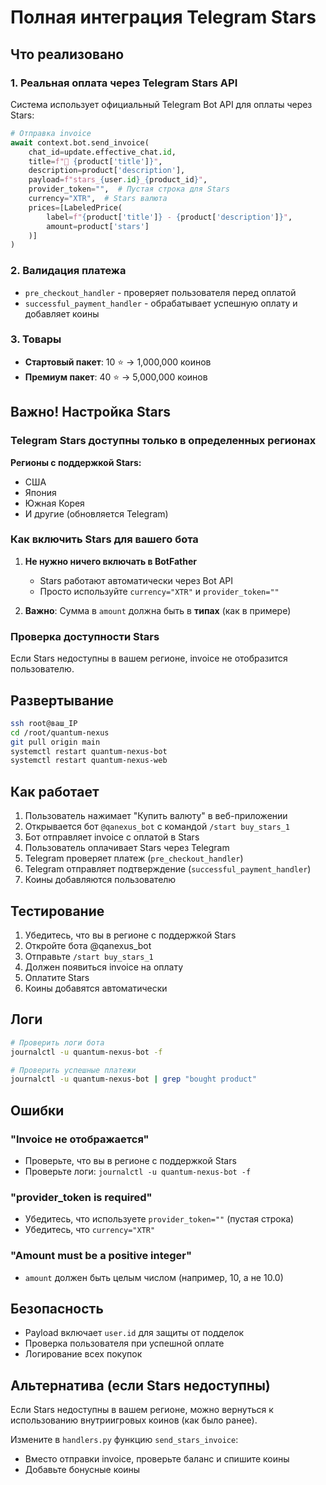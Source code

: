 # Полная интеграция Telegram Stars

## Что реализовано

### 1. **Реальная оплата через Telegram Stars API**

Система использует официальный Telegram Bot API для оплаты через Stars:

```python
# Отправка invoice
await context.bot.send_invoice(
    chat_id=update.effective_chat.id,
    title=f"💎 {product['title']}",
    description=product['description'],
    payload=f"stars_{user.id}_{product_id}",
    provider_token="",  # Пустая строка для Stars
    currency="XTR",  # Stars валюта
    prices=[LabeledPrice(
        label=f"{product['title']} - {product['description']}",
        amount=product['stars']
    )]
)
```

### 2. **Валидация платежа**

- `pre_checkout_handler` - проверяет пользователя перед оплатой
- `successful_payment_handler` - обрабатывает успешную оплату и добавляет коины

### 3. **Товары**

- **Стартовый пакет**: 10 ⭐ → 1,000,000 коинов
- **Премиум пакет**: 40 ⭐ → 5,000,000 коинов

## Важно! Настройка Stars

### Telegram Stars доступны только в определенных регионах

**Регионы с поддержкой Stars:**
- США
- Япония
- Южная Корея
- И другие (обновляется Telegram)

### Как включить Stars для вашего бота

1. **Не нужно ничего включать в BotFather**
   - Stars работают автоматически через Bot API
   - Просто используйте `currency="XTR"` и `provider_token=""`

2. **Важно**: Сумма в `amount` должна быть в **типах** (как в примере)

### Проверка доступности Stars

Если Stars недоступны в вашем регионе, invoice не отобразится пользователю.

## Развертывание

```bash
ssh root@ваш_IP
cd /root/quantum-nexus
git pull origin main
systemctl restart quantum-nexus-bot
systemctl restart quantum-nexus-web
```

## Как работает

1. Пользователь нажимает "Купить валюту" в веб-приложении
2. Открывается бот `@qanexus_bot` с командой `/start buy_stars_1`
3. Бот отправляет invoice с оплатой в Stars
4. Пользователь оплачивает Stars через Telegram
5. Telegram проверяет платеж (`pre_checkout_handler`)
6. Telegram отправляет подтверждение (`successful_payment_handler`)
7. Коины добавляются пользователю

## Тестирование

1. Убедитесь, что вы в регионе с поддержкой Stars
2. Откройте бота @qanexus_bot
3. Отправьте `/start buy_stars_1`
4. Должен появиться invoice на оплату
5. Оплатите Stars
6. Коины добавятся автоматически

## Логи

```bash
# Проверить логи бота
journalctl -u quantum-nexus-bot -f

# Проверить успешные платежи
journalctl -u quantum-nexus-bot | grep "bought product"
```

## Ошибки

### "Invoice не отображается"
- Проверьте, что вы в регионе с поддержкой Stars
- Проверьте логи: `journalctl -u quantum-nexus-bot -f`

### "provider_token is required"
- Убедитесь, что используете `provider_token=""` (пустая строка)
- Убедитесь, что `currency="XTR"`

### "Amount must be a positive integer"
- `amount` должен быть целым числом (например, 10, а не 10.0)

## Безопасность

- Payload включает `user.id` для защиты от подделок
- Проверка пользователя при успешной оплате
- Логирование всех покупок

## Альтернатива (если Stars недоступны)

Если Stars недоступны в вашем регионе, можно вернуться к использованию внутриигровых коинов (как было ранее).

Измените в `handlers.py` функцию `send_stars_invoice`:
- Вместо отправки invoice, проверьте баланс и спишите коины
- Добавьте бонусные коины



